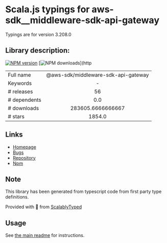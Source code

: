 
# Scala.js typings for aws-sdk__middleware-sdk-api-gateway

Typings are for version 3.208.0

## Library description:
[![NPM version](https://img.shields.io/npm/v/@aws-sdk/middleware-sdk-api-gateway/latest.svg)](https://www.npmjs.com/package/@aws-sdk/middleware-sdk-api-gateway) [![NPM downloads](https://img.shields.io/npm/dm/@aws-sdk/middleware-sdk-api-gateway.svg)](http

|                    |                 |
| ------------------ | :-------------: |
| Full name          | @aws-sdk/middleware-sdk-api-gateway |
| Keywords           | - |
| # releases         | 56 |
| # dependents       | 0.0 |
| # downloads        | 283605.6666666667 |
| # stars            | 1854.0 |

## Links
- [Homepage](https://github.com/aws/aws-sdk-js-v3/tree/main/packages/middleware-sdk-api-gateway)
- [Bugs](https://github.com/aws/aws-sdk-js-v3/issues)
- [Repository](https://github.com/aws/aws-sdk-js-v3)
- [Npm](https://www.npmjs.com/package/%40aws-sdk%2Fmiddleware-sdk-api-gateway)
    


## Note
This library has been generated from typescript code from first party type definitions.

Provided with :purple_heart: from [ScalablyTyped](https://github.com/oyvindberg/ScalablyTyped)

## Usage
See [the main readme](../../readme.md) for instructions.


